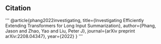 ## Citation 
'''
@article{phang2022investigating,
  title={Investigating Efficiently Extending Transformers for Long Input Summarization},
  author={Phang, Jason and Zhao, Yao and Liu, Peter J},
  journal={arXiv preprint arXiv:2208.04347},
  year={2022}
}
'''
